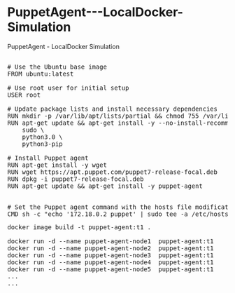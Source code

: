 # PuppetAgent---LocalDocker-Simulation
PuppetAgent - LocalDocker Simulation
<pre>

# Use the Ubuntu base image
FROM ubuntu:latest

# Use root user for initial setup
USER root

# Update package lists and install necessary dependencies
RUN mkdir -p /var/lib/apt/lists/partial && chmod 755 /var/lib/apt/lists/partial
RUN apt-get update && apt-get install -y --no-install-recommends \
    sudo \
    python3.0 \
    python3-pip

# Install Puppet agent
RUN apt-get install -y wget
RUN wget https://apt.puppet.com/puppet7-release-focal.deb
RUN dpkg -i puppet7-release-focal.deb
RUN apt-get update && apt-get install -y puppet-agent


# Set the Puppet agent command with the hosts file modification as the entry point
CMD sh -c "echo '172.18.0.2 puppet' | sudo tee -a /etc/hosts > /dev/null && sudo /opt/puppetlabs/bin/puppet agent --no-daemonize --verbose"
</pre>
<pre>
docker image build -t puppet-agent:t1 .

docker run -d --name puppet-agent-node1  puppet-agent:t1
docker run -d --name puppet-agent-node2  puppet-agent:t1
docker run -d --name puppet-agent-node3  puppet-agent:t1
docker run -d --name puppet-agent-node4  puppet-agent:t1
docker run -d --name puppet-agent-node5  puppet-agent:t1
...
...
</pre>
